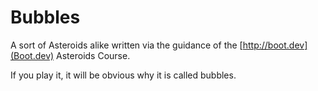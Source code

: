 Bubbles
=======

A sort of Asteroids alike written via the guidance of the [http://boot.dev](Boot.dev) Asteroids Course.  

If you play it, it will be obvious why it is called bubbles.


